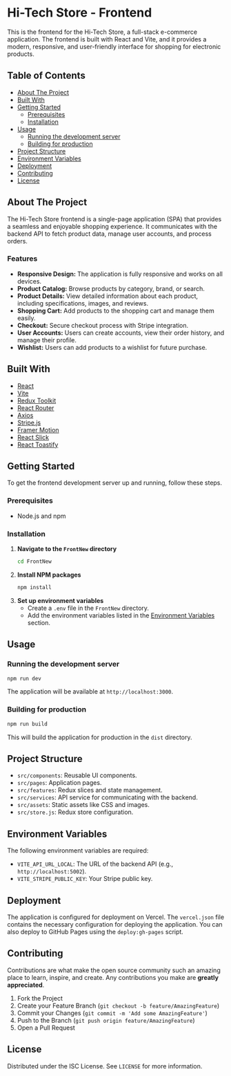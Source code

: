 # Hi-Tech Store - Frontend

This is the frontend for the Hi-Tech Store, a full-stack e-commerce application. The frontend is built with React and Vite, and it provides a modern, responsive, and user-friendly interface for shopping for electronic products.

## Table of Contents

*   [About The Project](#about-the-project)
*   [Built With](#built-with)
*   [Getting Started](#getting-started)
    *   [Prerequisites](#prerequisites)
    *   [Installation](#installation)
*   [Usage](#usage)
    *   [Running the development server](#running-the-development-server)
    *   [Building for production](#building-for-production)
*   [Project Structure](#project-structure)
*   [Environment Variables](#environment-variables)
*   [Deployment](#deployment)
*   [Contributing](#contributing)
*   [License](#license)

## About The Project

The Hi-Tech Store frontend is a single-page application (SPA) that provides a seamless and enjoyable shopping experience. It communicates with the backend API to fetch product data, manage user accounts, and process orders.

### Features

*   **Responsive Design:** The application is fully responsive and works on all devices.
*   **Product Catalog:** Browse products by category, brand, or search.
*   **Product Details:** View detailed information about each product, including specifications, images, and reviews.
*   **Shopping Cart:** Add products to the shopping cart and manage them easily.
*   **Checkout:** Secure checkout process with Stripe integration.
*   **User Accounts:** Users can create accounts, view their order history, and manage their profile.
*   **Wishlist:** Users can add products to a wishlist for future purchase.

## Built With

*   [React](https://reactjs.org/)
*   [Vite](https://vitejs.dev/)
*   [Redux Toolkit](https://redux-toolkit.js.org/)
*   [React Router](https://reactrouter.com/)
*   [Axios](https://axios-http.com/)
*   [Stripe.js](https://stripe.com/docs/stripe-js)
*   [Framer Motion](https://www.framer.com/motion/)
*   [React Slick](https://react-slick.neostack.com/)
*   [React Toastify](https://fkhadra.github.io/react-toastify/introduction)

## Getting Started

To get the frontend development server up and running, follow these steps.

### Prerequisites

*   Node.js and npm

### Installation

1.  **Navigate to the `FrontNew` directory**
    ```sh
    cd FrontNew
    ```
2.  **Install NPM packages**
    ```sh
    npm install
    ```
3.  **Set up environment variables**
    *   Create a `.env` file in the `FrontNew` directory.
    *   Add the environment variables listed in the [Environment Variables](#environment-variables) section.

## Usage

### Running the development server

```sh
npm run dev
```

The application will be available at `http://localhost:3000`.

### Building for production

```sh
npm run build
```

This will build the application for production in the `dist` directory.

## Project Structure

*   `src/components`: Reusable UI components.
*   `src/pages`: Application pages.
*   `src/features`: Redux slices and state management.
*   `src/services`: API service for communicating with the backend.
*   `src/assets`: Static assets like CSS and images.
*   `src/store.js`: Redux store configuration.

## Environment Variables

The following environment variables are required:

*   `VITE_API_URL_LOCAL`: The URL of the backend API (e.g., `http://localhost:5002`).
*   `VITE_STRIPE_PUBLIC_KEY`: Your Stripe public key.

## Deployment

The application is configured for deployment on Vercel. The `vercel.json` file contains the necessary configuration for deploying the application. You can also deploy to GitHub Pages using the `deploy:gh-pages` script.

## Contributing

Contributions are what make the open source community such an amazing place to learn, inspire, and create. Any contributions you make are **greatly appreciated**.

1.  Fork the Project
2.  Create your Feature Branch (`git checkout -b feature/AmazingFeature`)
3.  Commit your Changes (`git commit -m 'Add some AmazingFeature'`)
4.  Push to the Branch (`git push origin feature/AmazingFeature`)
5.  Open a Pull Request

## License

Distributed under the ISC License. See `LICENSE` for more information.
